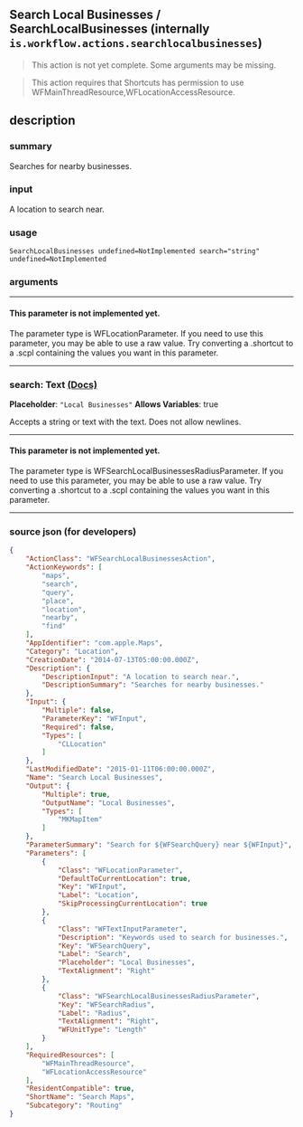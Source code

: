 
## Search Local Businesses / SearchLocalBusinesses (internally `is.workflow.actions.searchlocalbusinesses`)

> This action is not yet complete. Some arguments may be missing.

> This action requires that Shortcuts has permission to use WFMainThreadResource,WFLocationAccessResource.


## description

### summary

Searches for nearby businesses.


### input

A location to search near.


### usage
```
SearchLocalBusinesses undefined=NotImplemented search="string" undefined=NotImplemented
```

### arguments

---

#### This parameter is not implemented yet.

The parameter type is WFLocationParameter. If you need to use this parameter, you may
be able to use a raw value. Try converting a .shortcut to a .scpl containing
the values you want in this parameter.

---

### search: Text [(Docs)](https://pfgithub.github.io/shortcutslang/gettingstarted#text-field)
**Placeholder**: `"Local Businesses"`
**Allows Variables**: true



Accepts a string 
or text
with the text. Does not allow newlines.

---

#### This parameter is not implemented yet.

The parameter type is WFSearchLocalBusinessesRadiusParameter. If you need to use this parameter, you may
be able to use a raw value. Try converting a .shortcut to a .scpl containing
the values you want in this parameter.

---

### source json (for developers)

```json
{
	"ActionClass": "WFSearchLocalBusinessesAction",
	"ActionKeywords": [
		"maps",
		"search",
		"query",
		"place",
		"location",
		"nearby",
		"find"
	],
	"AppIdentifier": "com.apple.Maps",
	"Category": "Location",
	"CreationDate": "2014-07-13T05:00:00.000Z",
	"Description": {
		"DescriptionInput": "A location to search near.",
		"DescriptionSummary": "Searches for nearby businesses."
	},
	"Input": {
		"Multiple": false,
		"ParameterKey": "WFInput",
		"Required": false,
		"Types": [
			"CLLocation"
		]
	},
	"LastModifiedDate": "2015-01-11T06:00:00.000Z",
	"Name": "Search Local Businesses",
	"Output": {
		"Multiple": true,
		"OutputName": "Local Businesses",
		"Types": [
			"MKMapItem"
		]
	},
	"ParameterSummary": "Search for ${WFSearchQuery} near ${WFInput}",
	"Parameters": [
		{
			"Class": "WFLocationParameter",
			"DefaultToCurrentLocation": true,
			"Key": "WFInput",
			"Label": "Location",
			"SkipProcessingCurrentLocation": true
		},
		{
			"Class": "WFTextInputParameter",
			"Description": "Keywords used to search for businesses.",
			"Key": "WFSearchQuery",
			"Label": "Search",
			"Placeholder": "Local Businesses",
			"TextAlignment": "Right"
		},
		{
			"Class": "WFSearchLocalBusinessesRadiusParameter",
			"Key": "WFSearchRadius",
			"Label": "Radius",
			"TextAlignment": "Right",
			"WFUnitType": "Length"
		}
	],
	"RequiredResources": [
		"WFMainThreadResource",
		"WFLocationAccessResource"
	],
	"ResidentCompatible": true,
	"ShortName": "Search Maps",
	"Subcategory": "Routing"
}
```
